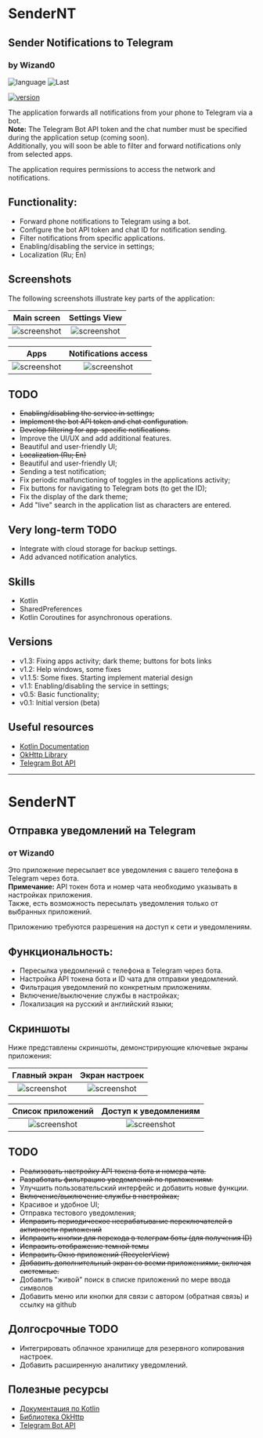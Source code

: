 # SenderNT
## Sender Notifications to Telegram
### by Wizand0

![language](https://img.shields.io/badge/Language-Kotlin-green?logo=kotlin)
![Last](https://img.shields.io/github/last-commit/wizand0/SenderNT)

[![version](images/logo-color-light.png)](https://www.rustore.ru/catalog/app/ru.wizand.sendernt)


The application forwards all notifications from your phone to Telegram via a bot.  
**Note:** The Telegram Bot API token and the chat number must be specified during the application setup (coming soon).  
Additionally, you will soon be able to filter and forward notifications only from selected apps.

The application requires permissions to access the network and notifications.

## Functionality:

- Forward phone notifications to Telegram using a bot.
- Configure the bot API token and chat ID for notification sending.
- Filter notifications from specific applications.
- Enabling/disabling the service in settings;
- Localization (Ru; En)

## Screenshots

The following screenshots illustrate key parts of the application:

|              Main screen              |             Settings View             |
|:-------------------------------------:|:-------------------------------------:|
| ![screenshot](images/screenshot1.png) | ![screenshot](images/screenshot2.png) |

|                 Apps                  |         Notifications access          |
|:-------------------------------------:|:-------------------------------------:|
| ![screenshot](images/screenshot3.png) | ![screenshot](images/screenshot4.png) |

## TODO
- ~~Enabling/disabling the service in settings;~~
- ~~Implement the bot API token and chat configuration.~~
- ~~Develop filtering for app-specific notifications.~~
- Improve the UI/UX and add additional features.
- Beautiful and user-friendly UI;
- ~~Localization (Ru; En)~~
- Beautiful and user-friendly UI;
- Sending a test notification;
- Fix periodic malfunctioning of toggles in the applications activity;
- Fix buttons for navigating to Telegram bots (to get the ID);
- Fix the display of the dark theme;
- Add "live" search in the application list as characters are entered.

## Very long-term TODO
- Integrate with cloud storage for backup settings.
- Add advanced notification analytics.

## Skills
- Kotlin
- SharedPreferences
- Kotlin Coroutines for asynchronous operations.

## Versions
- v1.3: Fixing apps activity; dark theme; buttons for bots links
- v1.2: Help windows, some fixes
- v1.1.5: Some fixes. Starting implement material design
- v1.1: Enabling/disabling the service in settings;
- v0.5: Basic functionality;
- v0.1: Initial version (beta)

## Useful resources
- [Kotlin Documentation](https://kotlinlang.org/docs/reference/)
- [OkHttp Library](https://square.github.io/okhttp/)
- [Telegram Bot API](https://core.telegram.org/bots/api)

---

# SenderNT
## Отправка уведомлений на Telegram
### от Wizand0

Это приложение пересылает все уведомления с вашего телефона в Telegram через бота.  
**Примечание:** API токен бота и номер чата необходимо указывать в настройках приложения.  
Также, есть возможность пересылать уведомления только от выбранных приложений.

Приложению требуются разрешения на доступ к сети и уведомлениям.

## Функциональность:

- Пересылка уведомлений с телефона в Telegram через бота.
- Настройка API токена бота и ID чата для отправки уведомлений.
- Фильтрация уведомлений по конкретным приложениям.
- Включение/выключение службы в настройках;
- Локализация на русский и английский языки;

## Скриншоты

Ниже представлены скриншоты, демонстрирующие ключевые экраны приложения:

|             Главный экран             |            Экран настроек             |
|:-------------------------------------:|:-------------------------------------:|
| ![screenshot](images/screenshot1.png) | ![screenshot](images/screenshot2.png) |

|           Список приложений           |         Доступ к уведомлениям         |
|:-------------------------------------:|:-------------------------------------:|
| ![screenshot](images/screenshot3.png) | ![screenshot](images/screenshot4.png) |

## TODO
- ~~Реализовать настройку API токена бота и номера чата.~~
- ~~Разработать фильтрацию уведомлений по приложениям.~~
- Улучшить пользовательский интерфейс и добавить новые функции.
- ~~Включение/выключение службы в настройках;~~
- Красивое  и удобное UI;
- Отправка тестового уведомления;
- ~~Исправить периодическое несрабатывание переключателей в активности приложений~~
- ~~Исправить кнопки для перехода в телеграм боты (для получения ID)~~
- ~~Исправить отображение темной темы~~
- ~~Исправить Окно приложений (RecyclerView)~~
- ~~Добавить дополнительный экран со всеми приложениями, включая системные.~~
- Добавить "живой" поиск в списке приложений по мере ввода символов
- Добавить меню или кнопки для связи с автором (обратная связь) и ссылку на github

## Долгосрочные TODO
- Интегрировать облачное хранилище для резервного копирования настроек.
- Добавить расширенную аналитику уведомлений.


## Полезные ресурсы
- [Документация по Kotlin](https://kotlinlang.org/docs/reference/)
- [Библиотека OkHttp](https://square.github.io/okhttp/)
- [Telegram Bot API](https://core.telegram.org/bots/api)
